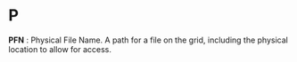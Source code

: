 # P
**PFN**
: Physical File Name. A path for a file on the grid, including the physical location to allow for access.
